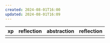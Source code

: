 ```yaml
---
created: 2024-08-01T16:00
updated: 2024-08-01T16:09
---
```



| xp  | reflection | abstraction | reflection |
| --- | ---------- | ----------- | ---------- |
|     |            |             |            |


